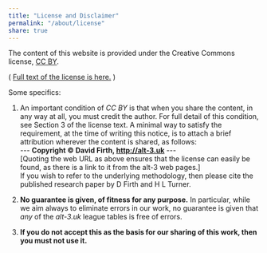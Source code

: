 ```yaml
---
title: "License and Disclaimer"
permalink: "/about/license"
share: true
---
```


The content of this website is provided under the Creative Commons license, <a href="https://creativecommons.org/licenses/" target="_blank">CC BY</a>. 

( [Full text of the license is here.](https://creativecommons.org/licenses/by/4.0/legalcode) )

Some specifics:

1. An important condition of *CC BY* is
that when you share the content, in any way at all, you must credit
the author.  For full detail of this condition, see Section 3 of the license text.
A minimal way to satisfy the requirement, at the time of writing this
notice, is to attach a brief attribution wherever the content is shared, 
as follows:  
--- **Copyright &copy; David Firth, http://alt-3.uk** ---  
[Quoting the web URL as above ensures that the license can easily be found,
as there is a link to it from the alt-3 web pages.]  
If you wish to refer to the underlying methodology, then please cite the published research paper by D Firth and H L Turner.

2. **No guarantee is given, of fitness for any purpose.**   In particular, while we aim always to eliminate errors in our work, no guarantee is given that *any* of the *alt-3.uk* league tables is free of errors.

3. **If you do not accept this as the basis for our sharing of this work, then you must not use it.**



